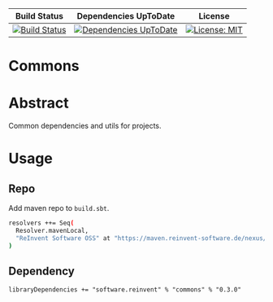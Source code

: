 | Build Status | Dependencies UpToDate | License |
|:------------:|:---------------------:|:-------:|
| [![Build Status](https://ci.reinvent-software.de/buildStatus/icon?job=Commons-Build)](https://ci.reinvent-software.de/job/Commons-Build) | [![Dependencies UpToDate](https://ci.reinvent-software.de/buildStatus/icon?job=Commons-DependencyCheck)](https://ci.reinvent-software.de/job/Commons-DependencyCheck) | [![License: MIT](https://img.shields.io/badge/License-MIT-yellow.svg)](https://opensource.org/licenses/MIT) |



Commons
==========

# Abstract
Common dependencies and utils for projects.

# Usage

## Repo
Add maven repo to `build.sbt`.
```bash
resolvers ++= Seq(
  Resolver.mavenLocal,
  "ReInvent Software OSS" at "https://maven.reinvent-software.de/nexus/content/groups/public"
)
```

## Dependency
`libraryDependencies += "software.reinvent" % "commons" % "0.3.0"`

